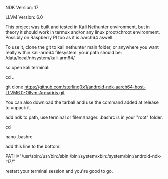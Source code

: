 NDK Version: 17

LLVM Version: 6.0

This project was built and tested in Kali Nethunter environment, but in theory it should work in termux and/or any linux proot/chroot environment.
Possibly on Raspberry PI too as it is aarch64 aswell.

To use it, clone the git to kali nethunter main folder, or anywhere you want really within kali-arm64 filesystem.
your path should be: 
/data/local/nhsystem/kali-arm64/

so open kali terminal:

cd ..

git clone https://github.com/sterling0x1/android-ndk-aarch64-host-LLVM6.0-Ollvm-Armariris.git

You can also download the tarball and use the command added at release to unpack it.

add ndk to path, use terminal or filemanager. .bashrc is in your "root" folder.

cd

nano .bashrc

add this line to the bottom:

PATH="/usr/sbin:/usr/bin:/sbin:/bin:/system/xbin:/system/bin:/android-ndk-r17/"

restart your terminal session and you're good to go.

